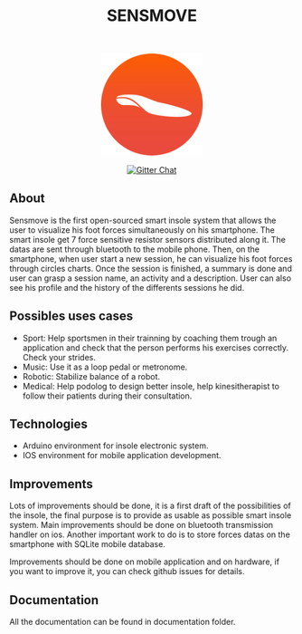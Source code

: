 <h1 align="center">SENSMOVE</h1>
<br/>
<p align="center">
  <img title="sensmove" src='design/logo.png' width="180px"/>
</p>
<p align="center">
  <a href='#'>
    <img src='https://badges.gitter.im/Join%20Chat.svg' alt='Gitter Chat' />
  </a>
</p>

## About
Sensmove is the first open-sourced smart insole system that allows the user to visualize his foot forces simultaneously on his smartphone.
The smart insole get 7 force sensitive resistor sensors distributed along it. The datas are sent through bluetooth to the mobile phone. Then, on the smartphone, when user start a new session, he can visualize his foot forces through circles charts. Once the session is finished, a summary is done and user can grasp a session name, an activity and a description. User can also see his profile and the history of the differents sessions he did.

## Possibles uses cases
- Sport: Help sportsmen in their trainning by coaching them trough an application and check that the person performs his exercises correctly. Check your strides.
- Music: Use it as a loop pedal or metronome.
- Robotic: Stabilize balance of a robot.
- Medical: Help podolog to design better insole, help kinesitherapist to follow their patients during their consultation.


## Technologies
- Arduino environment for insole electronic system.
- IOS environment for mobile application development.


## Improvements
Lots of improvements should be done, it is a first draft of the possibilities of the insole, the final purpose is to provide as usable as possible smart insole system.
Main improvements should be done on bluetooth transmission handler on ios. Another important work to do is to store forces datas on the smartphone with SQLite mobile database.

Improvements should be done on mobile application and on hardware, if you want to improve it, you can check github issues for details.


## Documentation
All the documentation can be found in documentation folder.
